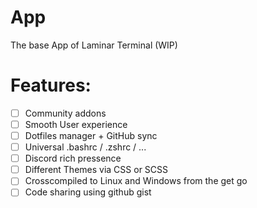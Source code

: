 # App
The base App of Laminar Terminal (WIP)

# Features:

- [ ] Community addons
- [ ] Smooth User experience
- [ ] Dotfiles manager + GitHub sync
- [ ] Universal .bashrc / .zshrc / ...
- [ ] Discord rich pressence
- [ ] Different Themes via CSS or SCSS
- [ ] Crosscompiled to Linux and Windows from the get go
- [ ] Code sharing using github gist
